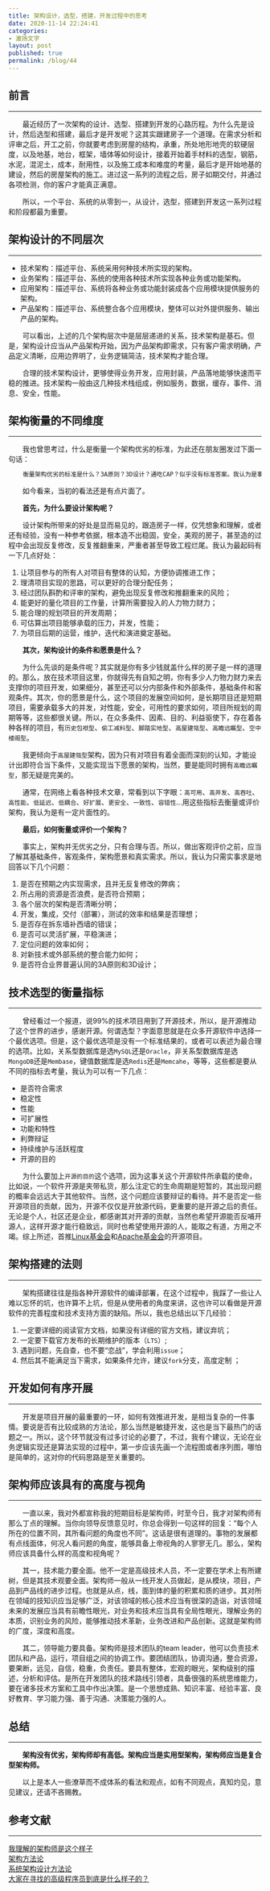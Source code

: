 ```yaml
---
title: 架构设计，选型，搭建，开发过程中的思考
date: 2020-11-14 22:24:41
categories: 
- 激扬文字
layout: post
published: true
permalink: /blog/44
---
```


## 前言

---

&emsp;&emsp;最近经历了一次架构的设计、选型、搭建到开发的心路历程。为什么先是设计，然后选型和搭建，最后才是开发呢？这其实跟建房子一个道理。在需求分析和评审之后，开工之前，你就要考虑到房屋的结构，承重，所处地形地壳的软硬层度，以及地基，地台，框架，墙体等如何设计，接着开始着手材料的选型，钢筋，水泥，混泥土，成本，耐用性，以及施工成本和难度的考量，最后才是开始地基的建设，然后的房屋架构的施工。进过这一系列的流程之后，房子如期交付，并通过各项检测，你的客户才能真正满意。

&emsp;&emsp;所以，一个平台、系统的从零到一，从设计，选型，搭建到开发这一系列过程和阶段都最为重要。

<!-- more -->

## 架构设计的不同层次

---

- 技术架构：描述平台、系统采用何种技术所实现的架构。
- 业务架构：描述平台、系统的使用各种技术所实现各种业务或功能架构。
- 应用架构：描述平台、系统将各种业务或功能封装成各个应用模块提供服务的架构。
- 产品架构：描述平台、系统整合各个应用模块，整体可以对外提供服务、输出产品的架构。

&emsp;&emsp;可以看出，上述的几个架构层次中是层层递进的关系，技术架构是基石。但是，架构设计应当从产品架构开始，因为产品架构即需求，只有客户需求明确，产品定义清晰，应用边界明了，业务逻辑简洁，技术架构才能合理。

&emsp;&emsp;合理的技术架构设计，更够使得业务开发，应用封装，产品落地能够快速而平稳的推进。技术架构一般由这几种技术栈组成，例如服务，数据，缓存，事件、消息、安全，性能。

## 架构衡量的不同维度

---

&emsp;&emsp;我也曾思考过，什么是衡量一个架构优劣的标准，为此还在朋友圈发过下面一句话：

```tex
	衡量架构优劣的标准是什么？3A原则？3D设计？通吃CAP？似乎没有标准答案。我认为是事半功倍。快速交付，持续集成，灵活扩展是加分项。
```

&emsp;&emsp;如今看来，当初的看法还是有点片面了。

&emsp;&emsp;**首先，为什么要设计架构呢？**

&emsp;&emsp;设计架构所带来的好处是显而易见的，跟造房子一样，仅凭想象和理解，或者还有经验，没有一种参考依据，根本造不出稳固，安全，美观的房子，甚至造的过程中会出现反复修改，反复推翻重来，严重者甚至导致工程烂尾。我认为最起码有一下几点好处：

1. 让项目参与的所有人对项目有整体的认知，方便协调推进工作；
2. 理清项目实现的思路，可以更好的合理分配任务；
3. 经过团队斟酌和评审的架构，避免出现反复修改和推翻重来的风险；
4. 能更好的量化项目的工作量，计算所需要投入的人力物力财力；
5. 能合理的规划项目的开发周期；
6. 可估算出项目能够承载的压力，并发，性能；
7. 为项目后期的运营，维护，迭代和演进奠定基础。

&emsp;&emsp;**其次，架构设计的条件和愿景是什么？**

&emsp;&emsp;为什么先谈的是条件呢？其实就是你有多少钱就盖什么样的房子是一样的道理的。那么，放在技术项目这里，你就得先有自知之明，你有多少人力物力财力来去支撑你的项目开发，如果细分，甚至还可以分内部条件和外部条件，基础条件和客观条件。其次，你的愿景是什么，这个项目的发展空间如何，是长期项目还是短期项目，需要承载多大的并发，对性能，安全，可用性的要求如何，项目所规划的周期等等，这些都很关键。所以，在众多条件、因素、目的、利益驱使下，存在着各种各样的项目，有`历史包袱型`、`偷工减料型`、`脚踏实地型`、`高屋建瓴型`、`高瞻远瞩型`、`空中楼阁型`。

&emsp;&emsp;我更倾向于`高屋建瓴型`架构，因为只有对项目有着全面而深刻的认知，才能设计出即符合当下条件，又能实现当下愿景的架构，当然，要是能同时拥有`高瞻远瞩型`，那无疑是完美的。

&emsp;&emsp;通常，在网络上看各种技术文章，常看到以下字眼：`高可用`、`高并发`、`高吞吐`、`高性能`、`低延迟`、`低耦合`、`好扩展`、`更安全`、`一致性`、`容错性`...用这些指标去衡量或评价架构，我认为是有一定片面性的。

&emsp;&emsp;**最后，如何衡量或评价一个架构？**

&emsp;&emsp;事实上，架构并无优劣之分，只有合理与否。所以，做出客观评价之前，应当了解其基础条件，客观条件，架构愿景和真实需求。所以，我认为只需实事求是地回答以下几个问题：

1. 是否在预期之内实现需求，且并无反复修改的弊病；
2. 所占用的资源是否浪费，是否符合预期；
3. 各个层次的架构是否清晰分明；
4. 开发，集成，交付（部署），测试的效率和结果是否理想；
5. 是否存在拆东墙补西墙的错误；
6. 是否可以灵活扩展，平稳演进；
7. 定位问题的效率如何；
8. 对新技术或外部系统的整合能力如何；
9. 是否符合业界普遍认同的3A原则和3D设计；

## 技术选型的衡量指标

---

&emsp;&emsp;曾经看过一个报道，说99%的技术项目用到了开源技术，所以，是开源推动了这个世界的进步，感谢开源。何谓选型？字面意思就是在众多开源软件中选择一个最优选项。但是，这个最优选项是没有一个标准结果的，或者可以表述为最合理的选项。比如，关系型数据库是选`MySQL`还是`Oracle`，非关系型数据库是选`MongoDB`还是`Membase`，键值数据库是选`Redis`还是`Memcahe`，等等，这些都是要从不同的指标去考量，我认为可以有一下几点：

- 是否符合需求
- 稳定性
- 性能
- 可扩展性
- 功能和特性
- 利弊辩证
- 持续维护与活跃程度
- 开源的目的

&emsp;&emsp;为什么要加上`开源的目的`这个选项，因为这事关这个开源软件所承载的使命，比如说，一个软件开源是夹带私货，那么注定它的生命周期是短暂的，其出现问题的概率会远远大于其他软件。当然，这个问题应该要辩证的看待。并不是否定一些开源项目的贡献，因为，开源不仅仅是开放源代码，更重要的是开源之后的责任。无论是个人，社区还是企业，都感谢其对开源的贡献，当然也希望开源能否反哺开源人，这样开源才能行稳致远，同时也希望使用开源的人，能取之有道，方用之不竭。综上所述，首推[Linux基金会](https://github.com/linux)和[Apache基金会](https://github.com/apache)的开源项目。

## 架构搭建的法则

---

&emsp;&emsp;架构搭建往往是指各种开源软件的编译部署，在这个过程中，我踩了一些让人难以忘怀的坑，也许算不上坑，但是从使用者的角度来讲，这也许可以看做是开源软件的完善程度和技术支持方面的缺陷。所以，我也总结出以下几经验：

1. 一定要详细的阅读官方文档，如果没有详细的官方文档，建议弃坑；
2. 一定要下载官方发布的长期维护的版本（`LTS`）;
3. 遇到问题，先自查，也不要“恋战”，学会利用`issue`；
4. 然后其不能满足当下需求，如果条件允许，建议`fork`分支，高度定制 ；

## 开发如何有序开展

---

&emsp;&emsp;开发是项目开展的最重要的一环，如何有效推进开发，是相当复杂的一件事情。要说是否有比较成熟的方法论，那么当然是敏捷开发，这也是当下最热门的话题之一。所以，这个环节就没有过多讨论的必要了，不过，我有个建议，无论在业务逻辑实现还是算法实现的过程中，第一步应该先画一个流程图或者序列图，哪怕是简单的，这对你的代码思路是至关重要的。

## 架构师应该具有的高度与视角

---

&emsp;&emsp;一直以来，我对外都宣称我的短期目标是架构师，时至今日，我才对架构师有那么丁点的理解。当你向领导反馈意见时，你总会得到一句这样的回复：“每个人所在的位置不同，其所看问题的角度也不同”。这话是很有道理的。事物的发展都有点线面体，何况人看问题的角度，能够具备上帝视角的人寥寥无几。那么，架构师应该具备什么样的高度和视角呢？

&emsp;&emsp;其一，技术能力要全面。他不一定是高级技术人员，不一定要在学术上有所建树，但是其技术观要全面。架构师一般从一线开发人员做起，是从模块，项目，产品到产品线的进步过程。也就是从点，线，面到体的量的积累和质的进步。其对所在领域的技知识应当足够广泛，对该领域的核心技术应当有很深的造诣，对该领域未来的发展应当具有前瞻性眼光，对业务和技术应当具有全局性眼光，理解业务的本质，识别业务的风险，能够推动技术革新，业务改进和产品创新。这就是架构师的广度，深度和高度。

&emsp;&emsp;其二，领导能力要具备。架构师是技术团队的team leader，他可以负责技术团队和产品，运行，项目组之间的协调工作。要团结团队，协调沟通，整合资源，要果断，远见，自信，稳重，负责任。要具有整体，宏观的眼光，架构级别的描述，分析和评估。是所在开发团队的技术路线引领者，具备很强的系统思维能力，要在诸多技术方案和工具中作出决策。是一个思想成熟、知识丰富、经验丰富、良好教育、学习能力强、善于沟通、决策能力强的人。

## 总结

---

&emsp;&emsp;**架构没有优劣，架构师却有高低。架构应当是实用型架构，架构师应当是复合型架构师。**

&emsp;&emsp;以上是本人一些潦草而不成体系的看法和观点，如有不同观点，真知灼见，意见建议，还请不吝赐教。

## 参考文献

---

[我理解的架构师是这个样子](https://blog.shareworld.vip/archives/arch2)  
[架构方法论](https://www.cnblogs.com/duanxz/p/4464155.html)  
[系统架构设计方法论](https://www.cnblogs.com/xiang--liu/p/9710229.html)  
[大家在寻找的高级程序员到底是什么样子的？](https://mp.weixin.qq.com/s/xGVrbZT9ZMos0Oq7Dd64vg)  